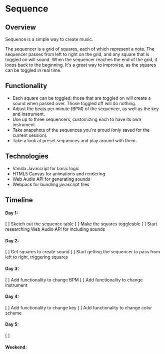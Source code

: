 # Sequence

## Overview

Sequence is a simple way to create music.

The sequencer is a grid of squares, each of which represent a note. The sequencer passes from left to right on the grid, and any square that is toggled on will sound. When the sequencer reaches the end of the grid, it loops back to the beginning. It's a great way to improvise, as the squares can be toggled in real time.

## Functionality

- Each square can be toggled: those that are toggled on will create a sound when passed over. Those toggled off will do nothing.
- Adjust the beats per minute (BPM) of the sequencer, as well as the key and instrument.
- Use up to three sequencers, customizing each to have its own instrument.
- Take snapshots of the sequences you're proud (only saved for the current session).
- Take a look at preset sequences and play around with them.

## Technologies

- Vanilla Javascript for basic logic
- HTML5 Canvas for animations and rendering
- Web Audio API for generating sounds
- Webpack for bundling javascript files

## Timeline

#### Day 1:
[ ] Sketch out the sequence table
[ ] Make the squares toggleable
[ ] Start researching Web Audio API for including sounds
#### Day 2:
[ ] Get squares to create sound
[ ] Start getting the sequencer to pass from left to right, triggering squares
#### Day 3:
[ ] Add functionality to change BPM
[ ] Add functionality to change instrument
#### Day 4:
[ ] Add functionality to change key
[ ] Add functionality to change color scheme
#### Day 5:
[ ]
#### Weekend:
